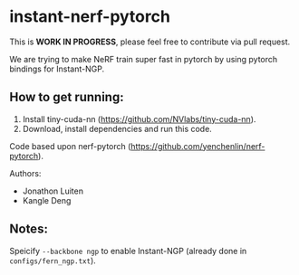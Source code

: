 # instant-nerf-pytorch

This is **WORK IN PROGRESS**, please feel free to contribute via pull request.

We are trying to make NeRF train super fast in pytorch by using pytorch bindings for Instant-NGP.

## How to get running:
1. Install tiny-cuda-nn (https://github.com/NVlabs/tiny-cuda-nn).
2. Download, install dependencies and run this code.

Code based upon nerf-pytorch (https://github.com/yenchenlin/nerf-pytorch).

Authors:
 - Jonathon Luiten
 - Kangle Deng


## Notes:
Speicify `--backbone ngp` to enable Instant-NGP (already done in `configs/fern_ngp.txt`).